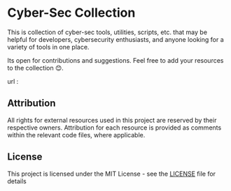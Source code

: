 # Cyber-Sec Collection

This is collection of cyber-sec tools, utilities, scripts, etc. that may be helpful for developers, cybersecurity enthusiasts, and anyone looking for a variety of tools in one place.

Its open for contributions and suggestions. Feel free to add your resources to the collection 😊.

url : 

## Attribution

All rights for external resources used in this project are reserved by their respective owners. Attribution for each resource is provided as comments within the relevant code files, where applicable.


## License               

This project is licensed under the MIT License - see the [LICENSE](https://github.com/aguru-darshan/webdev-tools/blob/main/LICENSE) file for details